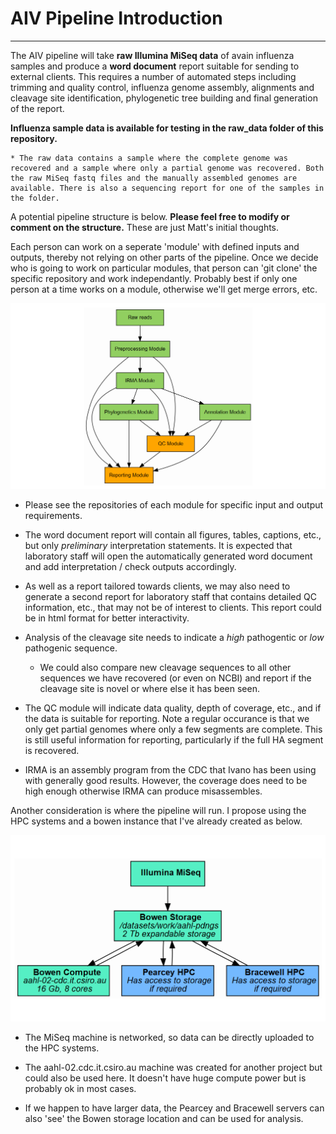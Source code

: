 # AIV Pipeline Introduction
---

The AIV pipeline will take **raw Illumina MiSeq data** of avain influenza samples and produce a **word document** report suitable for sending to external clients. This requires a number of automated steps including trimming and quality control, influenza genome assembly, alignments and cleavage site identification, phylogenetic tree building and final generation of the report.

**Influenza sample data is available for testing in the raw_data folder of this repository.**

    * The raw data contains a sample where the complete genome was recovered and a sample where only a partial genome was recovered. Both the raw MiSeq fastq files and the manually assembled genomes are available. There is also a sequencing report for one of the samples in the folder.

A potential pipeline structure is below. **Please feel free to modify or comment on the structure.** These are just Matt's initial thoughts.

Each person can work on a seperate 'module' with defined inputs and outputs, thereby not relying on other parts of the pipeline. Once we decide who is going to work on particular modules, that person can 'git clone' the specific repository and work independantly. Probably best if only one person at a time works on a module, otherwise we'll get merge errors, etc.

![modules](images/module_flow.png)

* Please see the repositories of each module for specific input and output requirements. 

* The word document report will contain all figures, tables, captions, etc., but only *preliminary* interpretation statements. It is expected that laboratory staff will open the automatically generated word document and add interpretation / check outputs accordingly.

* As well as a report tailored towards clients, we may also need to generate a second report for laboratory staff that contains detailed QC information, etc., that may not be of interest to clients. This report could be in html format for better interactivity.

* Analysis of the cleavage site needs to indicate a *high* pathogentic or *low* pathogenic sequence.

    * We could also compare new cleavage sequences to all other sequences we have recovered (or even on NCBI) and report if the cleavage site is novel or where else it has been seen. 

* The QC module will indicate data quality, depth of coverage, etc., and if the data is suitable for reporting. Note a regular occurance is that we only get partial genomes where only a few segments are complete. This is still useful information for reporting, particularly if the full HA segment is recovered.

* IRMA is an assembly program from the CDC that Ivano has been using with generally good results. However, the coverage does need to be high enough otherwise IRMA can produce misassembles.

Another consideration is where the pipeline will run. I propose using the HPC systems and a bowen instance that I've already created as below.

![modules](images/hardware_flow.png)

* The MiSeq machine is networked, so data can be directly uploaded to the HPC systems.

* The aahl-02.cdc.it.csiro.au machine was created for another project but could also be used here. It doesn't have huge compute power but is probably ok in most cases.

* If we happen to have larger data, the Pearcey and Bracewell servers can also 'see' the Bowen storage location and can be used for analysis.








